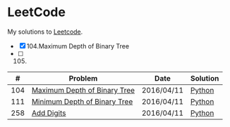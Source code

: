 # LeetCode

My solutions to [Leetcode](https://leetcode.com/).

- [X] 104.Maximum Depth of Binary Tree
- [ ] 105.


| # | Problem | Date | Solution | 
|---|---------|------|----------|
104 | [Maximum Depth of Binary Tree](https://leetcode.com/problems/maximum-depth-of-binary-tree/) | 2016/04/11 | [Python](./solutions/104.py) |
111 | [Minimum Depth of Binary Tree](https://leetcode.com/problems/minimum-depth-of-binary-tree/) | 2016/04/11 | [Python](./solutions/111.py) |
258 | [Add Digits](https://leetcode.com/problems/add-digits/) | 2016/04/11 | [Python](./solutions/258.py) |
